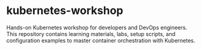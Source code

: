 # kubernetes-workshop
Hands-on Kubernetes workshop for developers and DevOps engineers. This repository contains learning materials, labs, setup scripts, and configuration examples to master container orchestration with Kubernetes.
